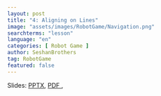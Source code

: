 ```yaml
---
layout: post
title: "4: Aligning on Lines"
image: "assets/images/RobotGame/Navigation.png"
searchterms: "lesson"
language: "en"
categories: [ Robot Game ]
author: SeshanBrothers
tag: RobotGame
featured: false
---
```




Slides:
<a href="/translations/en-us/RobotGame/AligningOnLines.pptx">PPTX</a>,
<a href="/translations/en-us/RobotGame/AligningOnLines.pdf">PDF </a>,
